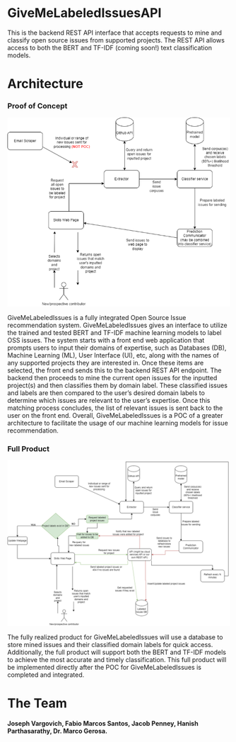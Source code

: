 # GiveMeLabeledIssuesAPI
This is the backend REST API interface that accepts requests to mine and classify open source issues from supported projects. The REST API allows access to both the BERT and TF-IDF (coming soon!) text classification models. 

# Architecture

### Proof of Concept
![alt text](https://github.com/JoeyV55/GiveMeLabeledIssuesAPI/blob/master/GiveMeLabeledIssuesPOC.png "POC Architecture")

GiveMeLabeledIssues is a fully integrated Open Source Issue recommendation system. GiveMeLabeledIssues gives an interface to utilize the trained and tested BERT and TF-IDF machine learning models to label OSS issues. The system starts with a front end web application that prompts users to input their domains of expertise, such as Databases (DB), Machine Learning (ML), User Interface (UI), etc, along with the names of any supported projects they are interested in. Once these items are selected, the front end sends this to the backend REST API endpoint. The backend then proceeds to mine the current open issues for the inputted project(s) and then classifies them by domain label. These classified issues and labels are then compared to the user’s desired domain labels to determine which issues are relevant to the user’s expertise. Once this matching process concludes, the list of relevant issues is sent back to the user on the front end. Overall, GiveMeLabeledIssues is a POC of a greater architecture to facilitate the usage of our machine learning models for issue recommendation.



### Full Product

![alt text](https://github.com/JoeyV55/GiveMeLabeledIssuesAPI/blob/master/GiveMeLabeledIssuesFull.png "POC Architecture")

The fully realized product for GiveMeLabeledIssues will use a database to store mined issues and their classified domain labels for quick access. Additionally, the full product will support both the BERT and TF-IDF models to achieve the most accurate and timely classification. This full product will be implemented directly after the POC for GiveMeLabeledIssues is completed and integrated. 


# The Team
#### Joseph Vargovich, Fabio Marcos Santos, Jacob Penney, Hanish Parthasarathy, Dr. Marco Gerosa. 
